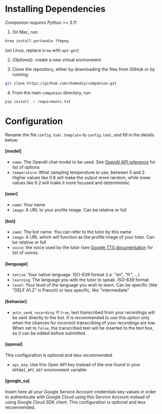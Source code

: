 # Installing Dependencies

_Companion requires Python >= 3.11_

1. On Mac, run:
```bash
brew install portaudio ffmpeg
```
(on Linux, replace `brew` with `apt-get`)

2. _(Optional):_ create a new virtual environment

3. Clone the repository, either by downloading the files
from GitHub or by running:
```bash
git clone https://github.com/shakedzy/companion.git
```

4. From the main `companion` directory, run:
```bash
pip install -r requirments.txt
```


# Configuration
Rename the file `config.toml.template` to `config.toml`, and fill in the details below:

#### [model]
* `name`: The OpenAI chat model to be used. See [OpenAI API reference](https://platform.openai.com/docs/api-reference/chat) 
for list of options
* `temperature`: What sampling temperature to use, between 0 and 2. Higher values like 0.8 will make the output more random, 
while lower values like 0.2 will make it more focused and deterministic

#### [user]
* `name`: Your name
* `image`: A URL to your profile image. Can be relative or full

#### [bot]
* `name`: The bot name. You can refer to the tutor by this name
* `image`: A URL which will function as the profile image of your tutor. Can be relative or full
* `voice`: the voice used by the tutor (see [Google TTS documentation](https://cloud.google.com/text-to-speech/docs/voices) 
for list of voices

#### [language]
* `native`: Your native language. ISO-639 format (i.e. "en", "fr", ...)
* `learning`: The language you with the tutor to speak. ISO-639 format
* `level`: Your level of the language you wish to learn. Can be specific (like "DELF A1.2" in French) or less specific, 
like "intermediate"

#### [behavior]
* `auto_send_recording`: If `true`, text transcribed from your recordings will be sent directly to the bot. It is 
recommended to use this option only when the chances for incorrect transcribing of your recordings are low. 
When set to `false`, the transcribed text will be inserted to the text box, so it can be edited before submitted.

#### [openai]
This configuration is optional and less recommended.
* `api_key`: Use this Open API key instead of the one found in your `OPENAI_API_KEY` environment variable

#### [google_sa]
Insert here all your Google Service Account credentials key-values in order to authenticate with Google Cloud
using this Service Account instead of using Google Cloud SDK client. This configuration is optional and less
recommended.